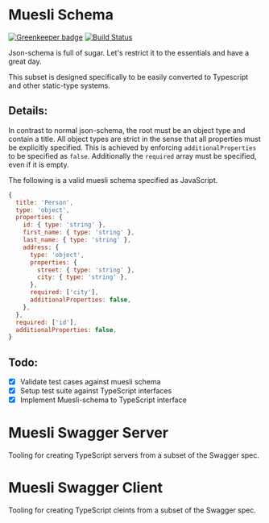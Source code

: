 # Muesli Schema

[![Greenkeeper badge](https://badges.greenkeeper.io/nimerritt/muesli-schema.svg)](https://greenkeeper.io/)
[![Build Status](https://travis-ci.org/nimerritt/muesli-schema.svg?branch=master)](https://travis-ci.org/nimerritt/muesli-schema)

Json-schema is full of sugar. Let's restrict it to the essentials and
have a great day.

This subset is designed specifically to be easily converted to
Typescript and other static-type systems. 

## Details:
In contrast to normal json-schema, the root must be an object type and
contain a title. All object types are strict in the sense that all
properties must be explicitly specified. This is achieved by enforcing
`additionalProperties` to be specified as `false`.  Additionally the
`required` array must be specified, even if it is empty.

The following is a valid muesli schema specified as JavaScript.

```js
{
  title: 'Person',
  type: 'object',
  properties: {
    id: { type: 'string' },
    first_name: { type: 'string' },
    last_name: { type: 'string' },
    address: {
      type: 'object',
      properties: {
        street: { type: 'string' },
        city: { type: 'string' },
      },
      required: ['city'],
      additionalProperties: false,
    },
  },
  required: ['id'],
  additionalProperties: false,
}
```

## Todo:
- [x] Validate test cases against muesli schema
- [x] Setup test suite against TypeScript interfaces
- [x] Implement Muesli-schema to TypeScript interface

# Muesli Swagger Server
Tooling for creating TypeScript servers from a subset of the Swagger spec.

# Muesli Swagger Client
Tooling for creating TypeScript cleints from a subset of the Swagger spec.

